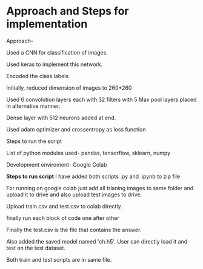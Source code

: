 # Approach and Steps for implementation

Approach-

Used a CNN for classification of images.

Used keras to implement this network.

Encoded the class labels

Initially, reduced dimension of images to 260*260 

Used 6 convolution layers each with 32 filters with 5 Max pool layers placed in alternative manner.

Dense layer with 512 neurons added at end.

Used adam optimizer and crossentropy as loss function

Steps to run the script

List of python modules used- pandas, tensorflow, sklearn, numpy

Development enviroment- Google Colab

****Steps to run script****
I have added both scripts .py and .ipynb to zip file 

For running on google colab just add all trianing images to same folder and upload it to drive and also upload test images to drive.

Upload train.csv and test.csv to colab directly.

finally run each block of code one after other

Finally the test.csv is the file that contains the answer.

Also added the saved model named 'ch.h5'. User can directly load it and test on the test dataset.

Both train and test scripts are in same file.
